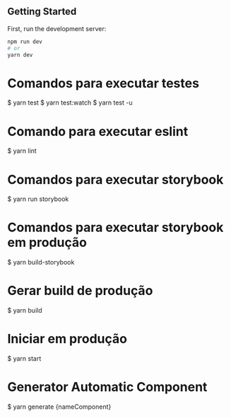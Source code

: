 ## Getting Started

First, run the development server:

```bash
npm run dev
# or
yarn dev
```
<h1>Comandos para executar testes</h1>

$ yarn test
$ yarn test:watch
$ yarn test -u

<h1>Comando para executar eslint</h1>

$ yarn lint

<h1>Comandos para executar storybook</h1>

$ yarn run storybook 

<h1>Comandos para executar storybook em produção</h1>

$ yarn build-storybook 

<h1>Gerar build de produção</h1>

$ yarn build

<h1>Iniciar em produção</h1>

$ yarn start

<h1>Generator Automatic Component</h1>

$ yarn generate {nameComponent}
